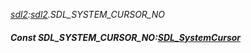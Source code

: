 _[sdl2](../../modules/sdl2/sdl2-module.md):[sdl2](../../modules/sdl2/sdl2-module.md).SDL\_SYSTEM\_CURSOR\_NO_
##### Const SDL\_SYSTEM\_CURSOR\_NO:[SDL_SystemCursor](../../modules/sdl2/sdl2-sdl_systemcursor.md)
